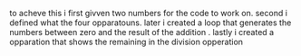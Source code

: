 to acheve this i first givven two numbers for the code to work on. second i defined what the four opparatouns. later i created a loop that generates the numbers between zero and the result of the addition . lastly i created a opparation that shows the remaining in the division opperation
